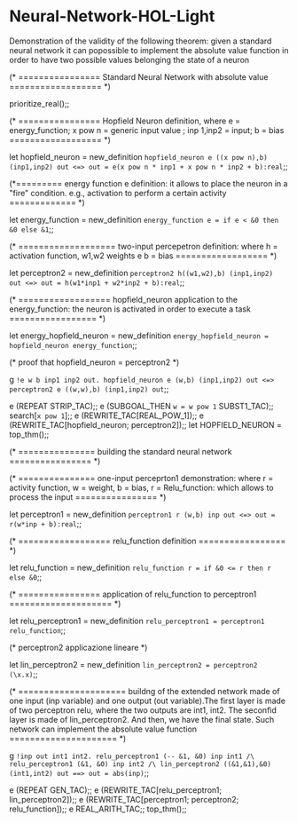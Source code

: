 # Neural-Network-HOL-Light
Demonstration of the validity of the following theorem: given a standard neural network it can popossible to implement the absolute value function in order to have two possible values belonging the state of a neuron


(* ================  Standard Neural Network with absolute value  ================== *)





prioritize_real();;





(* ================ Hopfield Neuron definition, where e = energy_function; x pow n = generic input value ; inp 1,inp2 = input; b = bias ================== *)





let hopfield_neuron = new_definition
`hopfield_neuron e ((x pow n),b) (inp1,inp2) out <=>
out = e(x pow n * inp1 + x pow n * inp2 + b):real`;;





(*========= energy function e definition: it allows to place the neuron in a "fire" condition. e.g., activation to perform a certain activity ============= *)




let energy_function = new_definition
`energy_function e = if e < &0 then &0
else &1`;;





(* =================== two-input percepetron definition: where h = activation function, w1,w2 weights  e b = bias ================== *)




let perceptron2 = new_definition
`perceptron2 h((w1,w2),b) (inp1,inp2) out <=>
out = h(w1*inp1 + w2*inp2 + b):real`;;





(* ================== hopfield_neuron application to the energy_function: the neuron is activated in order to execute a task ================= *)





 let energy_hopfield_neuron = new_definition
`energy_hopfield_neuron = hopfield_neuron energy_function`;;





 (* proof that hopfield_neuron = perceptron2 *)





g `!e w b inp1 inp2 out.
     hopfield_neuron e (w,b) (inp1,inp2) out <=>
     perceptron2 e ((w,w),b) (inp1,inp2) out`;;





e (REPEAT STRIP_TAC);;
e (SUBGOAL_THEN `w = w pow 1` SUBST1_TAC);;
search[`x pow 1`];;
e (REWRITE_TAC[REAL_POW_1]);;
e (REWRITE_TAC[hopfield_neuron; perceptron2]);;
let HOPFIELD_NEURON = top_thm();;





(* =============== building the standard neural network ================ *)





(* =============== one-input perceprton1 demonstration:  where r = activity function, w = weight, b = bias, r = Relu_function: which allows to process the input ================ *)





let perceptron1 = new_definition
  `perceptron1 r (w,b) inp out <=>
     out = r(w*inp + b):real`;;





(* ================== relu_function definition ================= *)





let relu_function = new_definition
  `relu_function r = if &0 <= r then r else &0`;;





(* ================ application of relu_function to perceptron1 ==================== *)






let relu_perceptron1 = new_definition
  `relu_perceptron1 = perceptron1 relu_function`;;





(* perceptron2 applicazione lineare *)





let lin_perceptron2 = new_definition
`lin_perceptron2 = perceptron2 (\x.x)`;;





(* ===================== buildng of the extended network made of one input (inp variable) and one output (out variable).The first layer is made of two perceptron relu, where the two outputs are int1, int2. The seconfìd layer is made of lin_perceptron2. And then, we have the final state. Such network can implement the absolute value function ===================== *)





g `!inp out int1 int2.
     relu_perceptron1 (-- &1, &0) inp int1 /\
     relu_perceptron1 (&1, &0) inp int2 /\
     lin_perceptron2 ((&1,&1),&0) (int1,int2) out
     ==> out = abs(inp)`;;





e (REPEAT GEN_TAC);;
e (REWRITE_TAC[relu_perceptron1; lin_perceptron2]);;
e (REWRITE_TAC[perceptron1; perceptron2; relu_function]);;
e REAL_ARITH_TAC;;
top_thm();;
